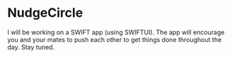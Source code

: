 # NudgeCircle

I will be working on a SWIFT app (using SWIFTUI). The app will encourage you and your mates to push each other to get things done throughout the day. 
Stay tuned. 
